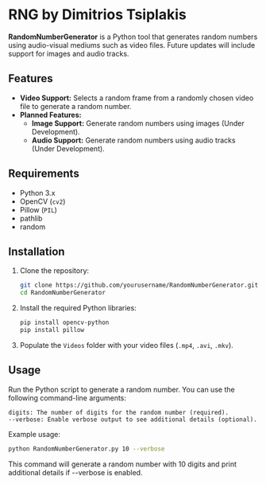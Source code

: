 # RNG by Dimitrios Tsiplakis

**RandomNumberGenerator** is a Python tool that generates random numbers using audio-visual mediums such as video files. Future updates will include support for images and audio tracks.

## Features

- **Video Support:** Selects a random frame from a randomly chosen video file to generate a random number.
- **Planned Features:**
  - **Image Support:** Generate random numbers using images (Under Development).
  - **Audio Support:** Generate random numbers using audio tracks (Under Development).

## Requirements

- Python 3.x
- OpenCV (`cv2`)
- Pillow (`PIL`)
- pathlib
- random

## Installation

1. Clone the repository:

    ```bash
    git clone https://github.com/yourusername/RandomNumberGenerator.git
    cd RandomNumberGenerator
    ```

2. Install the required Python libraries:

    ```bash
    pip install opencv-python
    pip install pillow
    ```

3. Populate the `Videos` folder with your video files (`.mp4`, `.avi`, `.mkv`).

## Usage

Run the Python script to generate a random number. You can use the following command-line arguments:

    digits: The number of digits for the random number (required).
    --verbose: Enable verbose output to see additional details (optional).

Example usage:

```bash
python RandomNumberGenerator.py 10 --verbose
```

This command will generate a random number with 10 digits and print additional details if --verbose is enabled.
